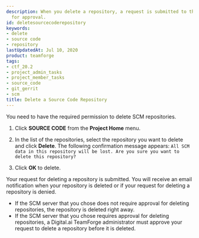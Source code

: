```yaml
---
description: When you delete a repository, a request is submitted to the administrator
  for approval.
id: deletesourcecoderepository
keywords:
- delete
- source code
- repository
lastUpdatedAt: Jul 10, 2020
product: teamforge
tags:
- ctf_20.2
- project_admin_tasks
- project_member_tasks
- source_code
- git_gerrit
- scm
title: Delete a Source Code Repository
---
```



You need to have the required permission to delete SCM repositories.

1. Click **SOURCE CODE** from the **Project Home** menu.

2. In the list of the repositories, select the repository you want to delete and click **Delete**. The following confirmation message appears: `All SCM data in this repository will be lost. Are you sure you want to delete this repository?`

3. Click **OK** to delete.

Your request for deleting a repository is submitted. You will receive an email notification when your repository is deleted or if your request for deleting a repository is denied.

* If the SCM server that you chose does not require approval for deleting repositories, the repository is deleted right away.
* If the SCM server that you chose requires approval for deleting repositories, a Digital.ai TeamForge administrator must approve your request to delete a repository before it is deleted.
